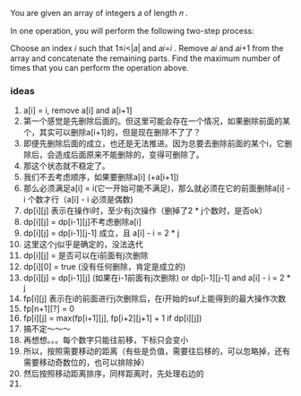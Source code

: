 You are given an array of integers 𝑎
 of length 𝑛
.

In one operation, you will perform the following two-step process:

Choose an index 𝑖
 such that 1≤𝑖<|𝑎|
 and 𝑎𝑖=𝑖
.
Remove 𝑎𝑖
 and 𝑎𝑖+1
 from the array and concatenate the remaining parts.
Find the maximum number of times that you can perform the operation above.

### ideas
1. a[i] = i, remove a[i] and a[i+1]
2. 第一个感觉是先删除后面的。但这里可能会存在一个情况，如果删除前面的某个，其实可以删除a[i+1]的，但是现在删除不了了？
3. 即便先删除后面的成立，也还是无法推进。因为总要去删除前面的某个i，它删除后，会造成后面原来不能删除的，变得可删除了。
4. 那这个状态就不稳定了。
5. 我们不去考虑顺序，如果要删除a[i] (+a[i+1])
6. 那么必须满足a[i] = i(它一开始可能不满足)，那么就必须在它的前面删除a[i] - i 个数才行（a[i] - i 必须是偶数)
7. dp[i][j] 表示在操作i时，至少有j次操作（删掉了2 * j个数时，是否ok）
8. dp[i][j] = dp[i-1][j]不考虑删除a[i]
9. dp[i][j] = dp[i-1][j-1] 成立，且 a[i] - i = 2 * j
10. 这里这个j似乎是确定的，没法迭代
11. dp[i][j] = 是否可以在i前面有j次删除
12. dp[i][0] = true (没有任何删除，肯定是成立的)
13. dp[i][j] = dp[i-1][j] (如果在i-1前面有j次删除) or dp[i-1][j-1] and a[i] - i = 2 * j
14. fp[i][j] 表示在i的前面进行j次删除后，在i开始的suf上能得到的最大操作次数
15. fp[n+1][?] = 0
16.  fp[i][j] = max(fp[i+1][j], fp[i+2][j+1] + 1 if dp[i][j])
17.  搞不定～～～
18.  再想想。。。每个数字只能往前移，下标只会变小
19.  所以，按照需要移动的距离（有些是负值，需要往后移的，可以忽略掉，还有需要移动奇数位的，也可以排除掉）
20.  然后按照移动距离排序，同样距离时，先处理右边的
21.  